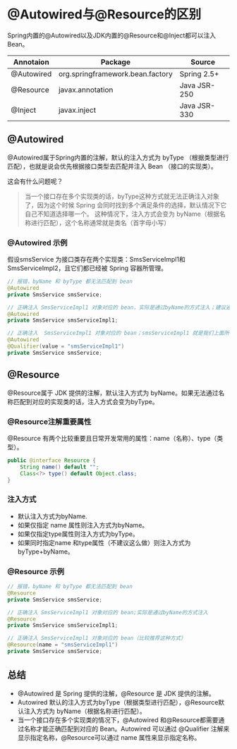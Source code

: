 # @Autowired与@Resource的区别
Spring内置的@Autowired以及JDK内置的@Resource和@Inject都可以注入Bean。

|Annotaion	|Package	|Source|
|-----------|--------------|---------|
|@Autowired|	org.springframework.bean.factory|	Spring 2.5+|
|@Resource|	javax.annotation |	Java JSR-250|
|@Inject|	javax.inject	|Java JSR-330|

## @Autowired
@Autowired属于Spring内置的注解，默认的注入方式为 byType （根据类型进行匹配），也就是说会优先根据接口类型去匹配并注入 Bean （接口的实现类）。

这会有什么问题呢？
>当一个接口存在多个实现类的话，byType这种方式就无法正确注入对象了，因为这个时候 Spring 会同时找到多个满足条件的选择，默认情况下它自己不知道选择哪一个。
>这种情况下，注入方式会变为 byName（根据名称进行匹配），这个名称通常就是类名（首字母小写）


### @Autowired 示例
假设smsService 为接口类存在两个实现类：SmsServiceImpl1和 SmsServiceImpl2，且它们都已经被 Spring 容器所管理。
```java
// 报错，byName 和 byType 都无法匹配到 bean
@Autowired
private SmsService smsService;

// 正确注入 SmsServiceImpl1 对象对应的 bean，实际是通过byName的方式注入；建议通过 @Qualifier 注解来显示指定名称而不是依赖变量的名称
@Autowired
private SmsService smsServiceImpl1;

// 正确注入  SmsServiceImpl1 对象对应的 bean；smsServiceImpl1 就是我们上面所说的名称
@Autowired
@Qualifier(value = "smsServiceImpl1")
private SmsService smsService;
```

## @Resource
@Resource属于 JDK 提供的注解，默认注入方式为 byName。如果无法通过名称匹配到对应的实现类的话，注入方式会变为byType。

### @Resource注解重要属性
@Resource 有两个比较重要且日常开发常用的属性：name（名称）、type（类型）。
```java
public @interface Resource {
    String name() default "";
    Class<?> type() default Object.class;
}
```
### 注入方式
- 默认注入方式为byName.
- 如果仅指定 name 属性则注入方式为byName。
- 如果仅指定type属性则注入方式为byType。
- 如果同时指定name 和type属性（不建议这么做）则注入方式为byType+byName。

### @Resource 示例
```java
// 报错，byName 和 byType 都无法匹配到 bean
@Resource
private SmsService smsService;

// 正确注入 SmsServiceImpl1 对象对应的 bean;实际是通过byName的方式注入
@Resource
private SmsService smsServiceImpl1;

// 正确注入 SmsServiceImpl1 对象对应的 bean（比较推荐这种方式）
@Resource(name = "smsServiceImpl1")
private SmsService smsService;
```
## 总结

- @Autowired 是 Spring 提供的注解，@Resource 是 JDK 提供的注解。
- Autowired 默认的注入方式为byType（根据类型进行匹配），@Resource默认注入方式为 byName（根据名称进行匹配）。
- 当一个接口存在多个实现类的情况下，@Autowired 和@Resource都需要通过名称才能正确匹配到对应的 Bean。Autowired 可以通过 @Qualifier 注解来显示指定名称，@Resource可以通过 name 属性来显示指定名称。

 